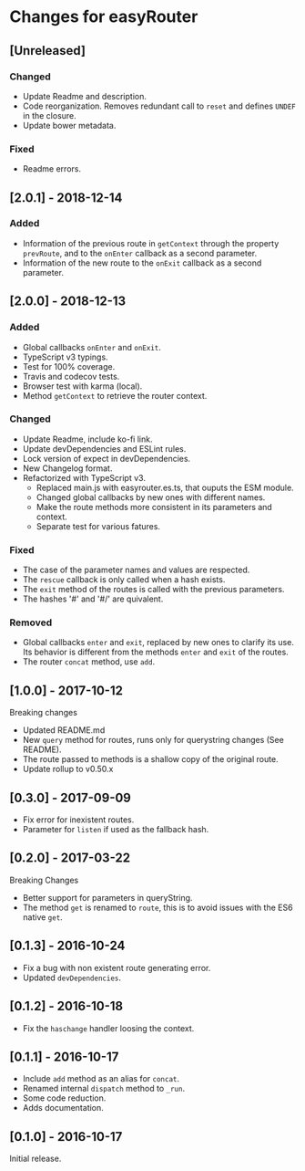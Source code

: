 # Changes for easyRouter

## \[Unreleased]

### Changed

- Update Readme and description.
- Code reorganization. Removes redundant call to `reset` and defines `UNDEF` in the closure.
- Update bower metadata.

### Fixed

- Readme errors.

## \[2.0.1] - 2018-12-14

### Added

- Information of the previous route in `getContext` through the property `prevRoute`, and to the `onEnter` callback as a second parameter.
- Information of the new route to the `onExit` callback as a second parameter.

## \[2.0.0] - 2018-12-13

### Added

- Global callbacks `onEnter` and `onExit`.
- TypeScript v3 typings.
- Test for 100% coverage.
- Travis and codecov tests.
- Browser test with karma (local).
- Method `getContext` to retrieve the router context.

### Changed

- Update Readme, include ko-fi link.
- Update devDependencies and ESLint rules.
- Lock version of expect in devDependencies.
- New Changelog format.
- Refactorized with TypeScript v3.
  - Replaced main.js with easyrouter.es.ts, that ouputs the ESM module.
  - Changed global callbacks by new ones with different names.
  - Make the route methods more consistent in its parameters and context.
  - Separate test for various fatures.

### Fixed

- The case of the parameter names and values are respected.
- The `rescue` callback is only called when a hash exists.
- The `exit` method of the routes is called with the previous parameters.
- The hashes '#' and '#/' are quivalent.

### Removed

- Global callbacks `enter` and `exit`, replaced by new ones to clarify its use. Its behavior is different from the methods `enter` and `exit` of the routes.
- The router `concat` method, use `add`.

## \[1.0.0] - 2017-10-12

Breaking changes

- Updated README.md
- New `query` method for routes, runs only for querystring changes (See README).
- The route passed to methods is a shallow copy of the original route.
- Update rollup to v0.50.x

## \[0.3.0] - 2017-09-09

- Fix error for inexistent routes.
- Parameter for `listen` if used as the fallback hash.

## \[0.2.0] - 2017-03-22

Breaking Changes

- Better support for parameters in queryString.
- The method `get` is renamed to `route`, this is to avoid issues with the ES6 native `get`.

## \[0.1.3] - 2016-10-24

- Fix a bug with non existent route generating error.
- Updated `devDependencies`.

## \[0.1.2] - 2016-10-18

- Fix the `haschange` handler loosing the context.

## \[0.1.1] - 2016-10-17

- Include `add` method as an alias for `concat`.
- Renamed internal `dispatch` method to `_run`.
- Some code reduction.
- Adds documentation.

## \[0.1.0] - 2016-10-17

Initial release.
